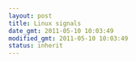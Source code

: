 ```yaml
---
layout: post
title: Linux signals
date_gmt: 2011-05-10 10:03:49
modified_gmt: 2011-05-10 10:03:49
status: inherit
---
```


